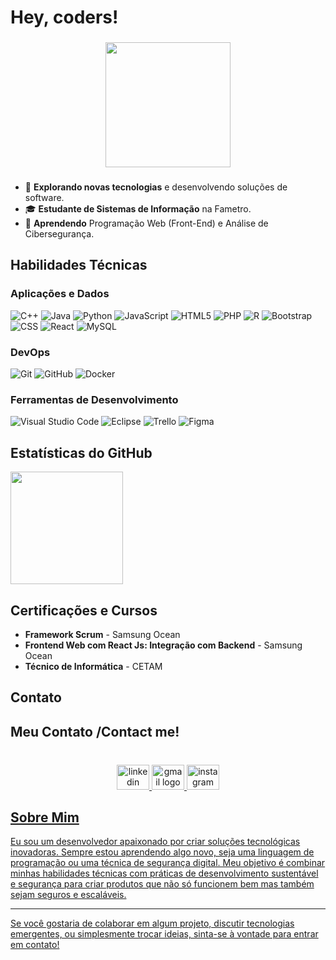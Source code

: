 # Hey, coders!

###

<div align="center">
  <img height="200" src="https://i.pinimg.com/originals/06/60/ef/0660efe82fa3da42ed56eef013171835.gif"  />
</div>

###

- 🤔 **Explorando novas tecnologias** e desenvolvendo soluções de software.
- 🎓 **Estudante de Sistemas de Informação** na Fametro.
- 🌱 **Aprendendo** Programação Web (Front-End) e Análise de Cibersegurança.

## Habilidades Técnicas

### Aplicações e Dados

![C++](https://img.shields.io/badge/-C++-333333?style=flat&logo=C%2B%2B&logoColor=00599C)
![Java](https://img.shields.io/badge/-Java-333333?style=flat&logo=Java&logoColor=007396)
![Python](https://img.shields.io/badge/-Python-333333?style=flat&logo=python&logoColor=3776AB)
![JavaScript](https://img.shields.io/badge/-JavaScript-333333?style=flat&logo=javascript)
![HTML5](https://img.shields.io/badge/-HTML5-333333?style=flat&logo=HTML5)
![PHP](https://img.shields.io/badge/-PHP-333333?style=flat&logo=php&logoColor=777BB4)
![R](https://img.shields.io/badge/-R-333333?style=flat&logo=r&logoColor=276DC3)
![Bootstrap](https://img.shields.io/badge/-Bootstrap-333333?style=flat&logo=bootstrap&logoColor=7952B3)
![CSS](https://img.shields.io/badge/-CSS-333333?style=flat&logo=CSS3&logoColor=1572B6)
![React](https://img.shields.io/badge/-React-333333?style=flat&logo=react)
![MySQL](https://img.shields.io/badge/-MySQL-333333?style=flat&logo=mysql)

### DevOps

![Git](https://img.shields.io/badge/-Git-333333?style=flat&logo=git)
![GitHub](https://img.shields.io/badge/-GitHub-333333?style=flat&logo=github)
![Docker](https://img.shields.io/badge/-Docker-333333?style=flat&logo=docker)

### Ferramentas de Desenvolvimento

![Visual Studio Code](https://img.shields.io/badge/-Visual%20Studio%20Code-333333?style=flat&logo=visual-studio-code&logoColor=007ACC)
![Eclipse](https://img.shields.io/badge/-Eclipse-333333?style=flat&logo=eclipse-ide&logoColor=2C2255)
![Trello](https://img.shields.io/badge/-Trello-333333?style=flat&logo=trello&logoColor=007ACC)
![Figma](https://img.shields.io/badge/-Figma-333333?style=flat&logo=figma&logoColor=007ACC)

## Estatísticas do GitHub

<a href="https://github.com/victorsilvxz" title="Perfil do Alexsander Victor">
  <img height="180em" src="https://github-readme-stats.vercel.app/api?username=victorsilvxz&theme=dracula&show_icons=true" />
</a>

## Certificações e Cursos

- **Framework Scrum** - Samsung Ocean
- **Frontend Web com React Js: Integração com Backend** - Samsung Ocean
- **Técnico de Informática** - CETAM

## Contato

<h2 align="left">Meu Contato /Contact me!</h2>

###

<br clear="both">

<div align="center">
  <a href="www.linkedin.com/in/alexsanderr" target="_blank">
    <img src="https://raw.githubusercontent.com/maurodesouza/profile-readme-generator/master/src/assets/icons/social/linkedin/default.svg" width="52" height="40" alt="linkedin logo"  />
  </a>
  <a href="alexvictor2411@gmail.com" target="_blank">
    <img src="https://raw.githubusercontent.com/maurodesouza/profile-readme-generator/master/src/assets/icons/social/gmail/default.svg" width="52" height="40" alt="gmail logo"  />
  </a>
  <a href="www.instagram.com/in/victorsilvxz" target="_blank">
    <img src="https://raw.githubusercontent.com/maurodesouza/profile-readme-generator/master/src/assets/icons/social/instagram/default.svg" width="52" height="40" alt="instagram logo"  />
</div>

###

## Sobre Mim

Eu sou um desenvolvedor apaixonado por criar soluções tecnológicas inovadoras. Sempre estou aprendendo algo novo, seja uma linguagem de programação ou uma técnica de segurança digital. Meu objetivo é combinar minhas habilidades técnicas com práticas de desenvolvimento sustentável e segurança para criar produtos que não só funcionem bem mas também sejam seguros e escaláveis.

---

Se você gostaria de colaborar em algum projeto, discutir tecnologias emergentes, ou simplesmente trocar ideias, sinta-se à vontade para entrar em contato!
